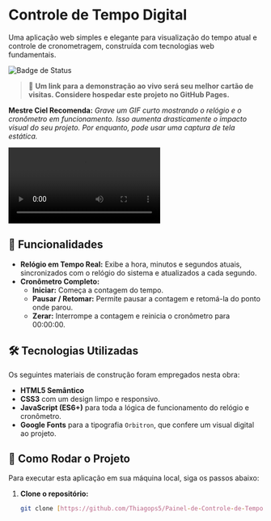 # Controle de Tempo Digital

Uma aplicação web simples e elegante para visualização do tempo atual e controle de cronometragem, construída com tecnologias web fundamentais.

![Badge de Status]([https://web-21052025.vercel.app/])
> :rocket: **Um link para a demonstração ao vivo será seu melhor cartão de visitas. Considere hospedar este projeto no GitHub Pages.**

**Mestre Ciel Recomenda:** _Grave um GIF curto mostrando o relógio e o cronômetro em funcionamento. Isso aumenta drasticamente o impacto visual do seu projeto. Por enquanto, pode usar uma captura de tela estática._

![Demonstração do Projeto](demonstração.mp4)

## :wrench: Funcionalidades

* **Relógio em Tempo Real:** Exibe a hora, minutos e segundos atuais, sincronizados com o relógio do sistema e atualizados a cada segundo.
* **Cronômetro Completo:**
    * **Iniciar:** Começa a contagem do tempo.
    * **Pausar / Retomar:** Permite pausar a contagem e retomá-la do ponto onde parou.
    * **Zerar:** Interrompe a contagem e reinicia o cronômetro para 00:00:00.

## :hammer_and_wrench: Tecnologias Utilizadas

Os seguintes materiais de construção foram empregados nesta obra:
* **HTML5 Semântico**
* **CSS3** com um design limpo e responsivo.
* **JavaScript (ES6+)** para toda a lógica de funcionamento do relógio e cronômetro.
* **Google Fonts** para a tipografia `Orbitron`, que confere um visual digital ao projeto.

## :construction_worker: Como Rodar o Projeto

Para executar esta aplicação em sua máquina local, siga os passos abaixo:

1. **Clone o repositório:**
   ```bash
   git clone [https://github.com/Thiagops5/Painel-de-Controle-de-Tempo.git](https://github.com/Thiagops5/Painel-de-Controle-de-Tempo.git)

